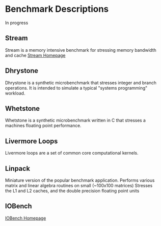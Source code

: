 
# Benchmark Descriptions
In progress

## Stream
Stream is a memory intensive benchmark for stressing memory bandwidth and cache
[Stream Homepage](http://www.cs.virginia.edu/stream/)

## Dhrystone
Dhrystone is a synthetic microbenchmark that stresses integer and branch operations.
It is intended to simulate a typical "systems programming" workload.


## Whetstone
Whetstone is a synthetic microbenchmark written in C that stresses a machines floating point performance.

## Livermore Loops
Livermore loops are a set of common core computational kernels.

## Linpack
Miniature version of the popular benchmark application.
Performs various matrix and linear algebra routines on small (~100x100 matrices)
Stresses the L1 and L2 caches, and the double precision floating point units

## IOBench
[IOBench Homepage](https://github.com/scalyr/iobench)
